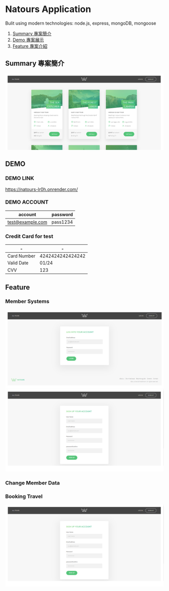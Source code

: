 # Natours Application

Bulit using modern technologies: node.js, express, mongoDB, mongoose

1. [Summary 專案簡介]()
2. [Demo 專案展示]()
3. [Feature 專案介紹]()

## Summary 專案簡介

![Home](https://github.com/yslsy/natours/blob/master/readmeImage/Home.png)

## DEMO

### DEMO LINK

https://natours-lr0h.onrender.com/

### DEMO ACCOUNT

| account          | password |
| ---------------- | -------- |
| test@example.com | pass1234 |

### Credit Card for test

| -           | -                |
| ----------- | ---------------- |
| Card Number | 4242424242424242 |
| Valid Date  | 01/24            |
| CVV         | 123              |

## Feature

### Member Systems

![Login](https://github.com/yslsy/natours/blob/master/readmeImage/Login.png)
![Signup](https://github.com/yslsy/natours/blob/master/readmeImage/Signup.png)

### Change Member Data

### Booking Travel

![Booking](https://github.com/yslsy/natours/blob/master/readmeImage/Signup.png)
